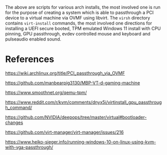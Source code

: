 The above are scripts for various arch installs, the most involved one is run
for the purpose of creating a system which is able to passthrough a PCI device
to a virtual machine via OVMF using libvirt. The `virsh` directory contains
`virt-install` commands, the most involved one directions for installing a UEFI
secure booted, TPM emulated Windows 11 install with CPU pinning, GPU
passthrough, evdev controlled mouse and keyboard and pulseaudio enabled sound.

# References
https://wiki.archlinux.org/title/PCI_passthrough_via_OVMF

https://github.com/manbearpig3130/MBP-VT-d-gaming-machine

https://www.smoothnet.org/qemu-tpm/

https://www.reddit.com/r/kvm/comments/dnyx5i/virtinstall_gpu_passthrough_command/

https://github.com/NVIDIA/deepops/tree/master/virtual#bootloader-changes

https://github.com/virt-manager/virt-manager/issues/216

https://www.heiko-sieger.info/running-windows-10-on-linux-using-kvm-with-vga-passthrough/
